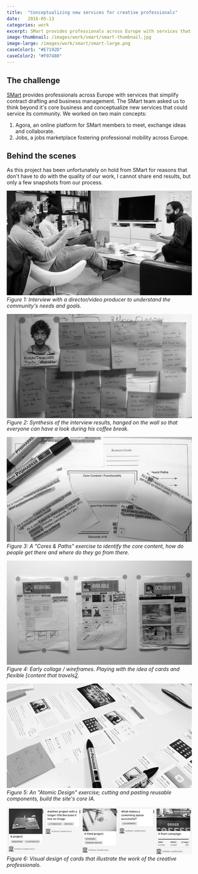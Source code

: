 ```yaml
---
title:  "Conceptualizing new services for creative professionals"
date:   2016-05-13
categories: work
excerpt: SMart provides professionals across Europe with services that simplify contract drafting and business management…
image-thumbnail: /images/work/smart/smart-thumbnail.jpg
image-large: /images/work/smart/smart-large.png
caseColor1: "#E7192D"
caseColor2: "#F07480"
---
```


## The challenge

[SMart][1] provides professionals across Europe with services that simplify contract drafting and business management. The SMart team asked us to think beyond it's core business and conceptualize new services that could service its community. We worked on two main concepts:
1. Agora, an online platform for SMart members to meet, exchange ideas and collaborate.
2. Jobs, a jobs marketplace fostering professional mobility across Europe.

## Behind the scenes
As this project has been unfortunately on hold from SMart for reasons that don't have to do with the quality of our work, I cannot share end results, but only a few snapshots from our process.

![](/images/work/smart/smart-1.jpg)
*Figure 1: Interview with a director/video producer to understand the community's needs and goals.*

![](/images/work/smart/smart-2.jpg)
*Figure 2: Synthesis of the interview results, hanged on the wall so that everyone can have a look during his coffee break.*

![](/images/work/smart/smart-3.jpg)
*Figure 3: A "Cores & Paths" exercise to identify the core content, how do people get there and where do they go from there.*

![](/images/work/smart/smart-4.jpg)
*Figure 4: Early collage / wireframes. Playing with the idea of cards and flexible [content that travels[2].*

![](/images/work/smart/smart-5.jpg)
*Figure 5: An "Atomic Design" exercise; cutting and pasting reusable components, build the site's core IA.*

![](/images/work/smart/smart-6.jpg)
*Figure 6: Visual design of cards that illustrate the work of the creative professionals.*



<!-- References -->
[1]: http://smartbe.be/fr/ "Smart be"
[2]: http://www.slideshare.net/Saraboettcher/content-that-travels-euro-ia-2012 "Content tat travels: Euro IA 2012 presentation"
